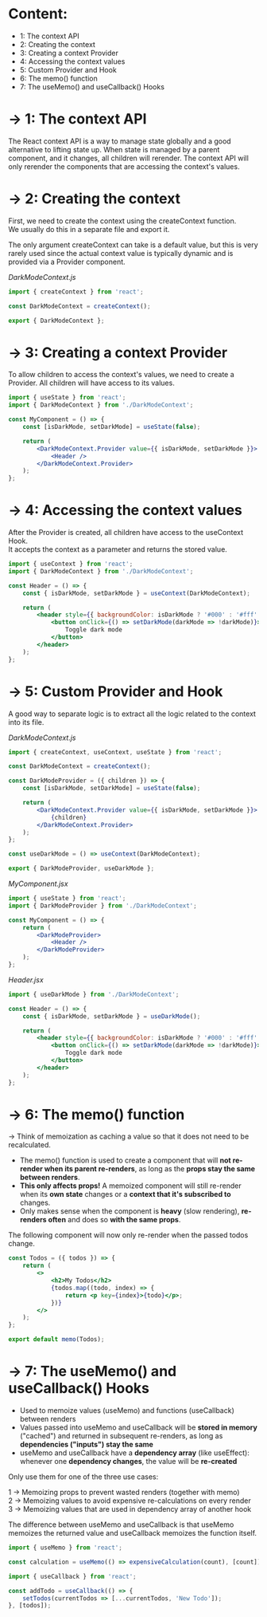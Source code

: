 # Content:

- 1: The context API
- 2: Creating the context
- 3: Creating a context Provider
- 4: Accessing the context values
- 5: Custom Provider and Hook
- 6: The memo() function
- 7: The useMemo() and useCallback() Hooks

# -> 1: The context API

The React context API is a way to manage state globally and a good
alternative to lifting state up. When state is managed by a parent component,
and it changes, all children will rerender. The context API will
only rerender the components that are accessing the context's values.

# -> 2: Creating the context

First, we need to create the context using the createContext function.<br>
We usually do this in a separate file and export it.

The only argument createContext can take is a default value, but this
is very rarely used since the actual context value is typically dynamic and
is provided via a Provider component.

_DarkModeContext.js_

```jsx
import { createContext } from 'react';

const DarkModeContext = createContext();

export { DarkModeContext };
```

# -> 3: Creating a context Provider

To allow children to access the context's values, we need to
create a Provider. All children will have access to its values.<br>

```jsx
import { useState } from 'react';
import { DarkModeContext } from './DarkModeContext';

const MyComponent = () => {
	const [isDarkMode, setDarkMode] = useState(false);

	return (
		<DarkModeContext.Provider value={{ isDarkMode, setDarkMode }}>
			<Header />
		</DarkModeContext.Provider>
	);
};
```

# -> 4: Accessing the context values

After the Provider is created, all children have access to the useContext Hook.<br>
It accepts the context as a parameter and returns the stored value.

```jsx
import { useContext } from 'react';
import { DarkModeContext } from './DarkModeContext';

const Header = () => {
	const { isDarkMode, setDarkMode } = useContext(DarkModeContext);

	return (
		<header style={{ backgroundColor: isDarkMode ? '#000' : '#fff' }}>
			<button onClick={() => setDarkMode(darkMode => !darkMode)}>
				Toggle dark mode
			</button>
		</header>
	);
};
```

# -> 5: Custom Provider and Hook

A good way to separate logic is to extract all the logic related to the context
into its file.

_DarkModeContext.js_

```jsx
import { createContext, useContext, useState } from 'react';

const DarkModeContext = createContext();

const DarkModeProvider = ({ children }) => {
	const [isDarkMode, setDarkMode] = useState(false);

	return (
		<DarkModeContext.Provider value={{ isDarkMode, setDarkMode }}>
			{children}
		</DarkModeContext.Provider>
	);
};

const useDarkMode = () => useContext(DarkModeContext);

export { DarkModeProvider, useDarkMode };
```

_MyComponent.jsx_

```jsx
import { useState } from 'react';
import { DarkModeProvider } from './DarkModeContext';

const MyComponent = () => {
	return (
		<DarkModeProvider>
			<Header />
		</DarkModeProvider>
	);
};
```

_Header.jsx_

```jsx
import { useDarkMode } from './DarkModeContext';

const Header = () => {
	const { isDarkMode, setDarkMode } = useDarkMode();

	return (
		<header style={{ backgroundColor: isDarkMode ? '#000' : '#fff' }}>
			<button onClick={() => setDarkMode(darkMode => !darkMode)}>
				Toggle dark mode
			</button>
		</header>
	);
};
```

# -> 6: The memo() function

-> Think of memoization as caching a value so that it does not need to be recalculated.

- The memo() function is used to create a component that will **not re-render when
  its parent re-renders**, as long as the **props stay the same between renders**.
- **This only affects props!** A memoized component will still re-render when its **own
  state** changes or a **context that it's subscribed to** changes.
- Only makes sense when the component is **heavy** (slow rendering), **re-renders often**
  and does so **with the same props**.

The following component will now only re-render when the passed todos change.

```jsx
const Todos = ({ todos }) => {
	return (
		<>
			<h2>My Todos</h2>
			{todos.map((todo, index) => {
				return <p key={index}>{todo}</p>;
			})}
		</>
	);
};

export default memo(Todos);
```

# -> 7: The useMemo() and useCallback() Hooks

- Used to memoize values (useMemo) and functions (useCallback) between renders
- Values passed into useMemo and useCallback will be **stored in memory** ("cached")
  and returned in subsequent re-renders, as long as **dependencies ("inputs")
  stay the same**
- useMemo and useCallback have a **dependency array** (like useEffect):
  whenever one **dependency changes**, the value will be **re-created**

Only use them for one of the three use cases:

1 -> Memoizing props to prevent wasted renders (together with memo)<br>
2 -> Memoizing values to avoid expensive re-calculations on every render<br>
3 -> Memoizing values that are used in dependency array of another hook

The difference between useMemo and useCallback is that useMemo memoizes the returned
value and useCallback memoizes the function itself.

```jsx
import { useMemo } from 'react';

const calculation = useMemo(() => expensiveCalculation(count), [count]);
```

```jsx
import { useCallback } from 'react';

const addTodo = useCallback(() => {
	setTodos(currentTodos => [...currentTodos, 'New Todo']);
}, [todos]);
```
